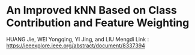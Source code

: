 # An Improved kNN Based on Class Contribution and Feature Weighting
HUANG Jie, WEI Yongqing, YI Jing, and LIU Mengdi
Link : https://ieeexplore.ieee.org/abstract/document/8337394
